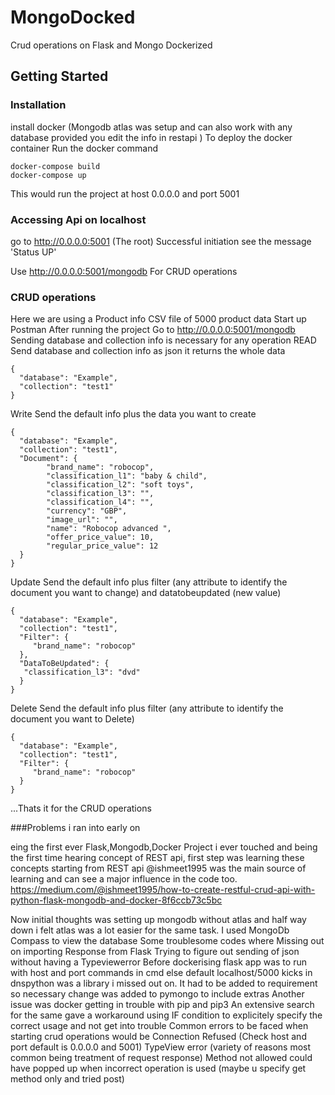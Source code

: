 # MongoDocked
 Crud operations on Flask and Mongo Dockerized
## Getting Started
### Installation
install docker
(Mongodb atlas was setup and can also work with any database provided you edit the info in restapi )
To deploy the docker container
Run the docker command
```
docker-compose build
docker-compose up
```
This would run the project at host 0.0.0.0 and port 5001

### Accessing Api on localhost

go to http://0.0.0.0:5001
(The root) Successful initiation see the message 'Status UP'

Use http://0.0.0.0:5001/mongodb
For CRUD operations

### CRUD operations
Here we are using a Product info CSV file of 5000 product data
Start up Postman
After running the project
Go to http://0.0.0.0:5001/mongodb
Sending database and collection info is necessary for any operation
READ
Send database and collection info as json it returns the whole data
```
{
  "database": "Example",
  "collection": "test1"
}
```
Write
Send the default info plus the data you want to create
```
{
  "database": "Example",
  "collection": "test1",
  "Document": {
        "brand_name": "robocop",
        "classification_l1": "baby & child",
        "classification_l2": "soft toys",
        "classification_l3": "",
        "classification_l4": "",
        "currency": "GBP",
        "image_url": "",
        "name": "Robocop advanced ",
        "offer_price_value": 10,
        "regular_price_value": 12
  }
}
```
Update
Send the default info plus filter (any attribute to identify the document you want to change) and datatobeupdated (new value)
```
{
  "database": "Example",
  "collection": "test1",
  "Filter": {
     "brand_name": "robocop"
  },
  "DataToBeUpdated": {
   "classification_l3": "dvd"
  }
}

```
Delete
Send the default info plus filter (any attribute to identify the document you want to Delete)
```
{
  "database": "Example",
  "collection": "test1",
  "Filter": {
     "brand_name": "robocop"
  }
}
```

...Thats it for the CRUD operations

###Problems i ran into early on

eing the first ever Flask,Mongodb,Docker Project i ever touched and being the first time hearing concept of REST api,
first step was learning these concepts starting from REST api
@ishmeet1995 was the main source of learning and can see a major influence in the code too.
https://medium.com/@ishmeet1995/how-to-create-restful-crud-api-with-python-flask-mongodb-and-docker-8f6ccb73c5bc

Now initial thoughts was setting up mongodb without atlas and half way down i felt atlas was a lot easier for the same task.
I used MongoDb Compass to view the database
Some troublesome codes where
Missing out on importing Response from Flask
Trying to figure out sending of json without having a Typeviewerror
Before dockerising flask app was to run with host and port commands in cmd else default localhost/5000 kicks in
dnspython was a library i missed out on.
It had to be added to requirement so necessary change was added to pymongo to include extras
Another issue was docker getting in trouble with pip and pip3
An extensive search for the same gave a workaround using IF condition to explicitely specify the correct usage and not get into trouble
Common errors to be faced when starting crud operations would be
Connection Refused (Check host and port default is 0.0.0.0 and 5001)
TypeView error (variety of reasons most common being treatment of request response)
Method not allowed could have popped up when incorrect operation is used (maybe u specify get method only and tried post)
